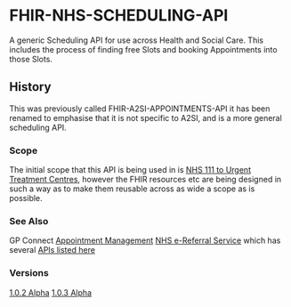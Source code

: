 # FHIR-NHS-SCHEDULING-API

A generic Scheduling API for use across Health and Social Care. This includes the process of finding free Slots and booking Appointments into those Slots.

## History ##
This was previously called FHIR-A2SI-APPOINTMENTS-API it has been renamed to emphasise that it is not specific to A2SI, and is a more general scheduling API.

### Scope ###
The initial scope that this API is being used in is <a href='https://developer.nhs.uk/apis/uec-appointments/'>NHS 111 to Urgent Treatment Centres</a>, however the FHIR resources etc are being designed in such a way as to make them reusable across as wide a scope as is possible.

### See Also ###
GP Connect <a href='https://nhsconnect.github.io/gpconnect/appointments.html'>Appointment Management</a>
<a href='https://digital.nhs.uk/services/nhs-e-referral-service/'>NHS e-Referral Service</a> which has several <a href='https://developer.nhs.uk/apis/'>APIs listed here</a>

### Versions ###
<a href="https://developer.nhs.uk/apis/nhsscheduling/">1.0.2 Alpha</a> 
<a href="https://developer.nhs.uk/apis/nhsscheduling-1.0.3-alpha/"/>1.0.3 Alpha</a>

